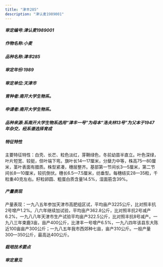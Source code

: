 ```yaml
---
title: "津丰285"
description: "津认麦1989001"
---
```

##### 审定编号:津认麦1989001

##### 作物名称:小麦

##### 品种名称:津丰285

##### 审定年份:1989

##### 审定单位:天津市

##### 育种者:南开大学生物系。

##### 申请者:南开大学生物系。

##### 品种来源:系南开大学生物系选用“津丰一号”为母本“洛夫林13号”为父本于1947年杂交，经系谱选择育成

##### 特征特性
主要特征特性：白壳、长芒、粒色淡红，芽鞘绿色，冬前幼苗半直立。叶色深绿，叶片短宽、较挺，但叶端下弯。旗叶长14—17厘米，分蘖力中等，株高75—80厘米，茎叶表面有腊质。株型紧凑，穗层整齐。基部第一节间长3—5厘米，第二节间长8—10厘米，较抗倒伏。穗长6.5—7.5厘米，纺垂型。每穗结实28—35粒，千粒重40克左右。籽粒卵圆、粗蛋白质含量14.5%，湿面筋含39%。

##### 产量表现
产量表现：一九八五年参加天津市高肥组区试，平均亩产3225公斤，比对照丰抗2号增产1.2%。八六年继续加试验，平均亩产362.8公斤，比对照丰抗2号减产6.2%，一九八八年天津市生产试验平均亩产322.5公斤，比对照丰抗8号减产。一九八三年束鹿3亩，亩产400公斤，比津丰一号增产6.5%，一九八四年该县东大陈近100亩亩产300公斤；一九八五年我市西郊种七亩，亩产310公斤。一般产量300—350公斤，最高达400公斤。

##### 栽培技术要点


##### 审定意见

